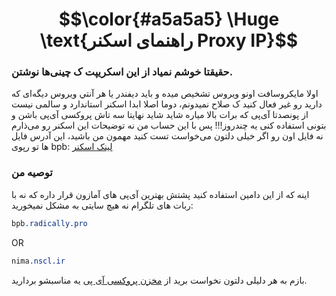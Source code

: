 <h1 align="center">$$\color{#a5a5a5} \Huge \text{راهنمای اسکنر Proxy IP}$$ </h1>

### حقیقتا خوشم نمیاد از این اسکریپت ک چینی‌ها نوشتن.
اولا مایکروسافت اونو ویروس تشخیص میده و باید دیفندر یا هر آنتي ویروس دیگه‌ای که دارید رو غیر فعال کنید ک صلاح نمیدونم، دوما اصلا ابدا اسکنر استاندارد و سالمی نیست از پونصدتا آی‌پی که برات بالا میاره شاید شاید نهایتا سه تاش پروکسی آی‌پی باشن و بتونی استفاده کنی یه چندروز!!!
پس با این حساب من نه توضیحات این اسکنر رو می‌ذارم نه فایل اون رو
اگر خیلی دلتون می‌خواست تست کنید مهمون من باشید، این آدرس فایل ها تو رپوی bpb: [لینک اسکنر](https://github.com/bia-pain-bache/BPB-Worker-Panel/archive/refs/heads/main.zip)

 ### توصیه من
 اینه که از این دامین استفاده کنید پشتش بهترین آی‌پی های آمازون قرار داره که نه با ربات های تلگرام نه هیچ سایتی به مشکل نمیخورید:
```css
bpb.radically.pro
```

OR
```css
nima.nscl.ir
```

 بازم به هر دلیلی دلتون نخواست برید از [مخزن پروکسی آی پی](https://github.com/NiREvil/vless/blob/main/sub/ProxyIP.md) یه مناسبشو بردارید.  
 
